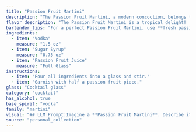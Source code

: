 ```yaml
---
title: "Passion Fruit Martini"
description: "The Passion Fruit Martini, a modern concoction, belongs to the **Martini family**. Its exact origin is debated, but likely emerged in the 1990s as a sweet and tropical twist on the classic Martini,  appealing to the growing popularity of fruity cocktails. "
flavor_description: "The Passion Fruit Martini is a tropical delight!  It bursts with the tangy sweetness of passion fruit, balanced by the smooth coolness of vodka.  The sugar syrup adds a touch of roundness, creating a harmonious blend of sweet, tart, and refreshing flavors. This martini is a delightful escape to a sunny beach, perfect for sipping on a warm evening. "
bartender_tips: "For a perfect Passion Fruit Martini, use **fresh passion fruit juice** for the best flavor.  **Shake hard** with ice to ensure a smooth, chilled texture. **Strain** the cocktail into a chilled martini glass for a polished presentation.  A **sugar rim** adds a touch of sweetness and visual appeal.  Experiment with **different vodkas** to find your favorite flavor profile. "
ingredients:
  - item: "Vodka"
    measure: "1.5 oz"
  - item: "Sugar Syrup"
    measure: "0.75 oz"
  - item: "Passion Fruit Juice"
    measure: "Full Glass"
instructions:
  - item: "Pour all ingredients into a glass and stir."
  - item: "Garnish with half a passion fruit piece."
glass: "Cocktail glass"
category: "cocktail"
has_alcohol: true
base_spirit: "vodka"
family: "martini"
visual: "## LLM Prompt:Imagine a **Passion Fruit Martini**. Describe its appearance in detail, focusing on:* **Color:** What is the dominant color of the cocktail? Does it have any hues or shades? How does the light reflect off it? * **Clarity:** Is it clear, cloudy, or layered? Are there any visible ingredients?* **Texture:** Is it smooth, creamy, or icy? Does it have any visible bubbles or foam? * **Garnish:**  What, if any, garnish is used? How does it complement the overall appearance?* **Glassware:**  What type of glass is used? How does the shape and material affect the visual appeal? **Bonus:** * **Describe the visual experience:** How does the cocktail appear when you first see it? What emotions or sensations does it evoke?* **Compare it to other objects:** What other colors, textures, or objects does it resemble? "
source: "personal_collection"
---
```


